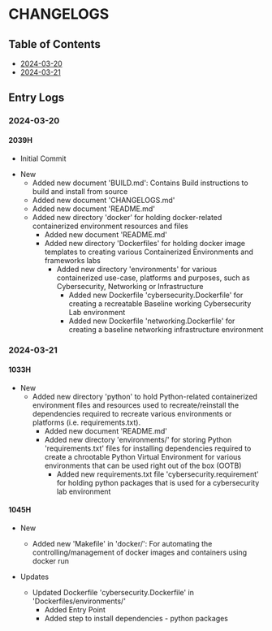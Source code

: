 # CHANGELOGS

## Table of Contents
+ [2024-03-20](#2024-03-20)
+ [2024-03-21](#2024-03-21)

## Entry Logs
### 2024-03-20
#### 2039H
+ Initial Commit
- New
    + Added new document 'BUILD.md': Contains Build instructions to build and install from source
    + Added new document 'CHANGELOGS.md'
    + Added new document 'README.md'
    - Added new directory 'docker' for holding docker-related containerized environment resources and files
        + Added new document 'README.md'
        - Added new directory 'Dockerfiles' for holding docker image templates to creating various Containerized Environments and frameworks labs
            - Added new directory 'environments' for various containerized use-case, platforms and purposes, such as Cybersecurity, Networking or Infrastructure
                + Added new Dockerfile 'cybersecurity.Dockerfile' for creating a recreatable Baseline working Cybersecurity Lab environment
                + Added new Dockerfile 'networking.Dockerfile' for creating a baseline networking infrastructure environment

### 2024-03-21
#### 1033H
- New
    - Added new directory 'python' to hold Python-related containerized environment files and resources used to recreate/reinstall the dependencies required to recreate various environments or platforms (i.e. requirements.txt).
        + Added new document 'README.md'
        - Added new directory 'environments/' for storing Python 'requirements.txt' files for installing dependencies required to create a chrootable Python Virtual Environment for various environments that can be used right out of the box (OOTB)
            + Added new requirements.txt file 'cybersecurity.requirement' for holding python packages that is used for a cybersecurity lab environment

#### 1045H
- New
    + Added new 'Makefile' in 'docker/': For automating the controlling/management of docker images and containers using docker run

- Updates
    - Updated Dockerfile 'cybersecurity.Dockerfile' in 'Dockerfiles/environments/'
        + Added Entry Point
        + Added step to install dependencies - python packages

